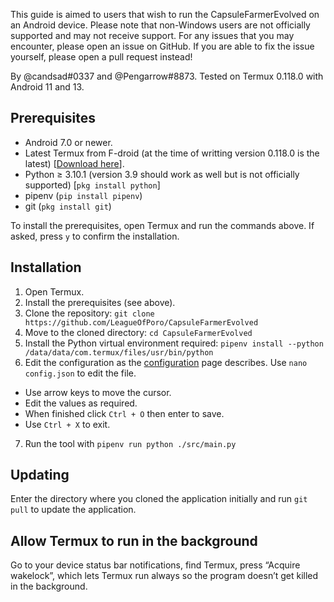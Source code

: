 This guide is aimed to users that wish to run the CapsuleFarmerEvolved on an Android device. Please note that non-Windows users are not officially supported and may not receive support. For any issues that you may encounter, please open an issue on GitHub. If you are able to fix the issue yourself, please open a pull request instead!

By @candsad#0337 and @Pengarrow#8873. Tested on Termux 0.118.0 with Android 11 and 13.


## Prerequisites
- Android 7.0 or newer.
- Latest Termux from F-droid (at the time of writting version 0.118.0 is the latest) [[Download here](https://f-droid.org/en/packages/com.termux/)].
- Python ≥ 3.10.1 (version 3.9 should work as well but is not officially supported) [`pkg install python`]
- pipenv (`pip install pipenv`)
- git (`pkg install git`)

To install the prerequisites, open Termux and run the commands above.
If asked, press `y` to confirm the installation.

## Installation

1. Open Termux.
2. Install the prerequisites (see above).
3. Clone the repository: `git clone https://github.com/LeagueOfPoro/CapsuleFarmerEvolved`
4. Move to the cloned directory: `cd CapsuleFarmerEvolved`
5. Install the Python virtual environment required: `pipenv install --python /data/data/com.termux/files/usr/bin/python`
6. Edit the configuration as the [configuration](Configuration) page describes. Use `nano config.json` to edit the file.
- Use arrow keys to move the cursor.
- Edit the values as required.
- When finished click `Ctrl + O` then enter to save.
- Use `Ctrl + X` to exit.
7. Run the tool with `pipenv run python ./src/main.py`

## Updating

Enter the directory where you cloned the application initially and run `git pull` to update the application.

## Allow Termux to run in the background

Go to your device status bar notifications, find Termux, press “Acquire wakelock”, which lets Termux run always so the program doesn’t get killed in the background.